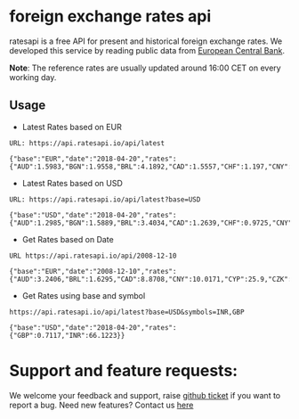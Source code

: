# foreign exchange rates api

ratesapi is a free API for present and historical foreign exchange rates. We developed this service by reading public data from [European Central Bank](https://www.ecb.europa.eu/stats/policy_and_exchange_rates/euro_reference_exchange_rates/html/index.en.html).

**Note**: The reference rates are usually updated around 16:00 CET on every working day.

## Usage

* Latest Rates based on EUR
```
URL: https://api.ratesapi.io/api/latest

{"base":"EUR","date":"2018-04-20","rates":{"AUD":1.5983,"BGN":1.9558,"BRL":4.1892,"CAD":1.5557,"CHF":1.197,"CNY":7.7449,"CZK":25.34,"DKK":7.4477,"GBP":0.87608,"HKD":9.6568,"HRK":7.411,"HUF":310.52,"IDR":17142.74,"ILS":4.3435,"INR":81.39,"ISK":123.3,"JPY":132.41,"KRW":1316.26,"MXN":22.7424,"MYR":4.7924,"NOK":9.605,"NZD":1.7032,"PHP":64.179,"PLN":4.1677,"RON":4.6586,"RUB":75.7375,"SEK":10.3703,"SGD":1.6172,"THB":38.552,"TRY":4.9803,"USD":1.2309,"ZAR":14.8008}}%                       
```

* Latest Rates based on USD
```
URL: https://api.ratesapi.io/api/latest?base=USD

{"base":"USD","date":"2018-04-20","rates":{"AUD":1.2985,"BGN":1.5889,"BRL":3.4034,"CAD":1.2639,"CHF":0.9725,"CNY":6.2921,"CZK":20.5866,"DKK":6.0506,"EUR":0.8124,"GBP":0.7117,"HKD":7.8453,"HRK":6.0208,"HUF":252.2707,"IDR":13926.9965,"ILS":3.5287,"INR":66.1223,"ISK":100.1706,"JPY":107.5717,"KRW":1069.3476,"MXN":18.4762,"MYR":3.8934,"NOK":7.8032,"NZD":1.3837,"PHP":52.1399,"PLN":3.3859,"RON":3.7847,"RUB":61.5302,"SEK":8.425,"SGD":1.3138,"THB":31.3202,"TRY":4.0461,"ZAR":12.0244}}
```

* Get Rates based on Date
```
URL https://api.ratesapi.io/api/2008-12-10

{"base":"EUR","date":"2008-12-10","rates":{"AUD":3.2406,"BRL":1.6295,"CAD":8.8708,"CNY":10.0171,"CYP":25.9,"CZK":7.4499,"DKK":15.6466,"EEK":0.87325,"GBP":263.75,"HKD":14185.19,"HRK":36.0941,"HUF":3.4528,"INR":1790.76,"ISK":9.1285,"JPY":1.9558,"KRW":17.4681,"LTL":0.7092,"MTL":3.9566,"MXN":4.6724,"MYR":2.3696,"NOK":7.1923,"NZD":62.47,"PHP":1.9393,"ROL":3.878,"RON":10.567,"SGD":45.748,"SIT":30.189,"SKK":1.5587,"TRL":2.028,"TRY":1.9665,"USD":119.77}}
```

* Get Rates using base and symbol

```
https://api.ratesapi.io/api/latest?base=USD&symbols=INR,GBP

{"base":"USD","date":"2018-04-20","rates":{"GBP":0.7117,"INR":66.1223}}
```

# Support and feature requests:

We welcome your feedback and support, raise [github ticket](https://github.com/MicroPyramid/ratesapi/issues) if you want to report a bug. Need new features? Contact us [here](https://micropyramid.com/contact-usa/)

